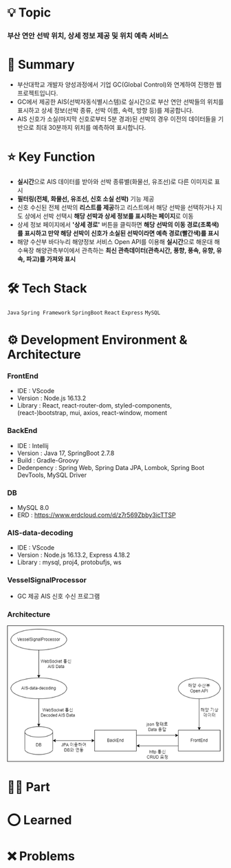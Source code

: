 # 💡 Topic

### 부산 연안 선박 위치, 상세 정보 제공 및 위치 예측 서비스

# 📝 Summary

- 부산대학교 개발자 양성과정에서 기업 GC(Global Control)와 연계하여 진행한 웹 프로젝트입니다.
- GC에서 제공한 AIS(선박자동식별시스템)로 실시간으로 부산 연안 선박들의 위치를 표시하고 상세 정보(선박 종류, 선박 이름, 속력, 방향 등)를 제공합니다.
- AIS 신호가 소실(마지막 신호로부터 5분 경과)된 선박의 경우 이전의 데이터들을 기반으로 최대 30분까지 위치를 예측하여 표시합니다.

# ⭐ Key Function

- **실시간**으로 AIS 데이터를 받아와 선박 종류별(화물선, 유조선)로 다른 이미지로 표시
- **필터링(전체, 화물선, 유조선, 신호 소실 선박)** 기능 제공
- 신호 수신된 전체 선박의 **리스트를 제공**하고 리스트에서 해당 선박을 선택하거나 지도 상에서 선박 선택시 **해당 선박과 상세 정보를 표시하는 페이지**로 이동
- 상세 정보 페이지에서 **'상세 경로'** 버튼을 클릭하면 **해당 선박의 이동 경로(초록색)를 표시하고 만약 해당 선박이 신호가 소실된 선박이라면 예측 경로(빨간색)를 표시**
- 해양 수산부 바다누리 해양정보 서비스 Open API를 이용해 **실시간**으로 해운대 해수욕장 해양관측부이에서 관측하는 **최신 관측데이터(관측시간, 풍향, 풍속, 유향, 유속, 파고)를 가져와 표시**

# 🛠️ Tech Stack

`Java` `Spring Framework` `SpringBoot` `React` `Express` `MySQL`

# ⚙️ Development Environment & Architecture

### FrontEnd

- IDE : VScode
- Version : Node.js 16.13.2
- Library : React, react-router-dom, styled-components, (react-)bootstrap, mui, axios, react-window, moment

### BackEnd

- IDE : Intellij
- Version : Java 17, SpringBoot 2.7.8
- Build : Gradle-Groovy
- Dedenpency : Spring Web, Spring Data JPA, Lombok, Spring Boot DevTools, MySQL Driver

### DB

- MySQL 8.0
- ERD : https://www.erdcloud.com/d/z7r569Zbby3icTTSP

### AIS-data-decoding

- IDE : VScode
- Version : Node.js 16.13.2, Express 4.18.2
- Library : mysql, proj4, protobufjs, ws

### VesselSignalProcessor

- GC 제공 AIS 신호 수신 프로그램

### Architecture

<img src='./image/architecture.png'>

# ✋🏻 Part

# ⭕ Learned

# ❌ Problems
